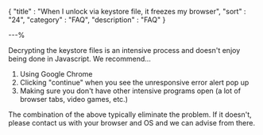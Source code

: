 {
"title"       : "When I unlock via keystore file, it freezes my browser",
"sort"        : "24",
"category"    : "FAQ",
"description" : "FAQ"
}

---%


Decrypting the keystore files is an intensive process and doesn't enjoy being done in Javascript. We recommend...

1.  Using Google Chrome
2.  Clicking "continue" when you see the unresponsive error alert pop up
3.  Making sure you don't have other intensive programs open (a lot of browser tabs, video games, etc.)

The combination of the above typically eliminate the problem. If it doesn't, please contact us with your browser and OS and we can advise from there.

